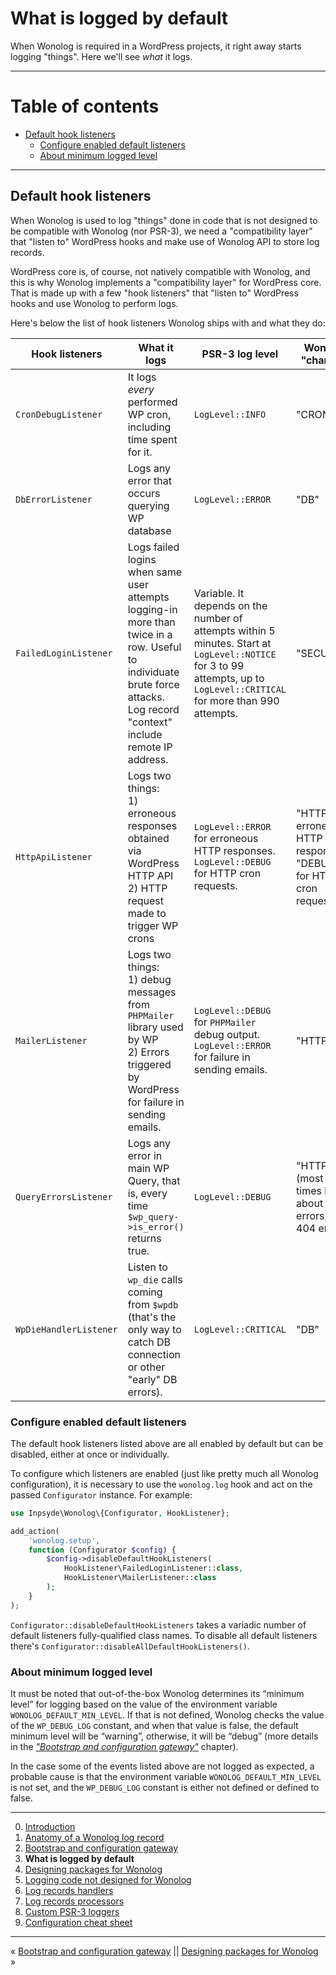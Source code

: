 # What is logged by default

When Wonolog is required in a WordPress projects, it right away starts logging "things". Here we'll see *what* it logs.


---

# Table of contents

- [Default hook listeners](#default-hook-listeners)
  - [Configure enabled default listeners](#configure-enabled-default-listeners)
  - [About minimum logged level](#about-minimum-logged-level)

---


## Default hook listeners

When Wonolog is used to log "things" done in code that is not designed to be compatible with Wonolog (nor PSR-3), we need a "compatibility layer" that "listen to" WordPress hooks and make use of Wonolog API to store log records.

WordPress core is, of course, not natively compatible with Wonolog, and this is why Wonolog implements a "compatibility layer" for WordPress core. That is made up with a few "hook listeners" that "listen to" WordPress hooks and use Wonolog to perform logs.

Here's below the list of hook listeners Wonolog ships with and what they do:

| Hook listeners      | What it logs                                                 | PSR-3 log level  | Wonolog "channel" |
| ------------------- | ------------------------------------------------------------ | ---------------- | ----------------- |
| `CronDebugListener` | It logs *every* performed WP cron, including time spent for it. | `LogLevel::INFO` | "CRON"            |
| `DbErrorListener`                    | Logs any error that occurs querying WP database | `LogLevel::ERROR` | "DB" |
| `FailedLoginListener` | Logs failed logins when same user attempts logging-in more than twice in a row. Useful to individuate brute force attacks. Log record "context" include remote IP address. | Variable. It depends on the number of attempts within 5 minutes. Start at `LogLevel::NOTICE` for 3 to 99 attempts, up to `LogLevel::CRITICAL` for more than 990 attempts. | "SECURITY" |
| `HttpApiListener` | Logs two things:<br />1) erroneous responses obtained via WordPress HTTP API<br />2) HTTP request made to trigger WP crons | `LogLevel::ERROR` for erroneous HTTP responses.<br />`LogLevel::DEBUG` for HTTP cron requests. | "HTTP" for erroneous HTTP responses.<br />"DEBUG" for HTTP cron requests. |
| `MailerListener` | Logs two things:<br />1) debug messages from `PHPMailer` library used by WP<br />2) Errors triggered by WordPress for failure in sending emails. | `LogLevel::DEBUG` for `PHPMailer` debug output.<br />`LogLevel::ERROR` for failure in sending emails. | "HTTP" |
| `QueryErrorsListener` | Logs any error in main WP Query, that is, every time `$wp_query->is_error()` returns true. | `LogLevel::DEBUG` | "HTTP" <br />(most of the times it's about HTTP errors, e. g. 404 errors) |
| `WpDieHandlerListener` | Listen to `wp_die` calls coming from `$wpdb` (that's the only way to catch DB connection or other "early" DB errors). | `LogLevel::CRITICAL` | "DB" |



### Configure enabled default listeners

The default hook listeners listed above are all enabled by default but can be disabled, either at once or individually.

To configure which listeners are enabled (just like pretty much all Wonolog configuration), it is necessary to use the `wonolog.log` hook and act on the passed `Configurator` instance. For example:

```php
use Inpsyde\Wonolog\{Configurator, HookListener};

add_action(
    'wonolog.setup',
    function (Configurator $config) {
        $config->disableDefaultHookListeners(
            HookListener\FailedLoginListener::class,
            HookListener\MailerListener::class
        );
    }
);
```

`Configurator::disableDefaultHookListeners` takes a variadic number of default listeners fully-qualified class names. To disable all default listeners there's `Configurator::disableAllDefaultHookListeners()`.



### About minimum logged level

It must be noted that out-of-the-box Wonolog determines its “minimum level” for logging based on the value of the environment variable `WONOLOG_DEFAULT_MIN_LEVEL`. If that is not defined, Wonolog checks the value of the `WP_DEBUG_LOG` constant, and when that value is false, the default minimum level will be “warning”, otherwise, it will be “debug” (more details in the [*"Bootstrap and configuration gateway"*](./02-bootstrap-and-configuration-gateway.md) chapter).

In the case some of the events listed above are not logged as expected, a probable cause is that the environment variable `WONOLOG_DEFAULT_MIN_LEVEL` is not set, and the `WP_DEBUG_LOG` constant is either not defined or defined to false.

---

0. [Introduction](./00-introduction.md)
1. [Anatomy of a Wonolog log record](./01-anatomy-of-a-wonolog-log-record.md)
2. [Bootstrap and configuration gateway](./02-bootstrap-and-configuration-gateway.md)
3. **What is logged by default**
4. [Designing packages for Wonolog](./04-designing-packages-for-wonolog.md)
5. [Logging code not designed for Wonolog](./05-logging-code-not-designed-for-wonolog.md)
6. [Log records handlers](./06-log-records-handlers.md)
7. [Log records processors](./07-log-records-processors.md)
8. [Custom PSR-3 loggers](./08-custom-psr-3-loggers.md)
9. [Configuration cheat sheet](./09-configuration-cheat-sheet.md)

---

«  [Bootstrap and configuration gateway](./02-bootstrap-and-configuration-gateway.md) || [Designing packages for Wonolog](./04-designing-packages-for-wonolog.md) »

